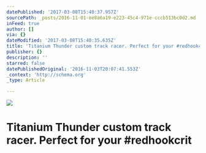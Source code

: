 ```yaml
---
datePublished: '2017-03-08T15:40:37.957Z'
sourcePath: _posts/2016-11-01-ee8a6a19-e223-45c4-971e-cccb513bc0d2.md
inFeed: true
author: []
via: {}
dateModified: '2017-03-08T15:40:35.635Z'
title: 'Titanium Thunder custom track racer. Perfect for your #redhookcrit'
publisher: {}
description: ''
starred: false
datePublishedOriginal: '2016-11-03T20:07:41.553Z'
_context: 'http://schema.org'
_type: Article

---
```

![](https://the-grid-user-content.s3-us-west-2.amazonaws.com/93936098-0477-43e0-9714-9cdc7a4925b7.jpg)

# Titanium Thunder custom track racer. Perfect for your \#redhookcrit